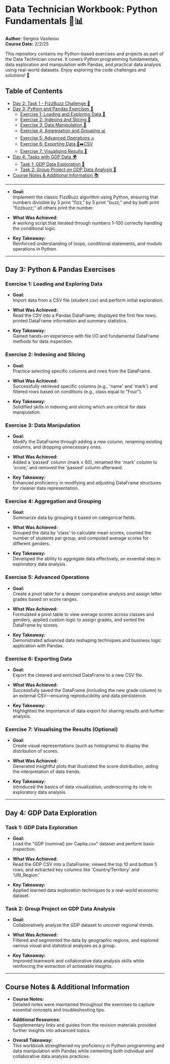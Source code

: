 # Data Technician Workbook: Python Fundamentals 🐍📊

**Author:** Sergios Vasileiou  
**Course Date:** 2/2/25  

This repository contains my Python-based exercises and projects as part of the Data Technician course. It covers Python programming fundamentals, data exploration and manipulation with Pandas, and practical data analysis using real-world datasets. Enjoy exploring the code challenges and solutions! 🚀

## Table of Contents
- [Day 2: Task 1 - FizzBuzz Challenge 🐝](#day-2-task-1---fizzbuzz-challenge-🐝)
- [Day 3: Python and Pandas Exercises 🐼](#day-3-python-and-pandas-exercises-🐼)
  - [Exercise 1: Loading and Exploring Data 💾](#exercise-1-loading-and-exploring-data-💾)
  - [Exercise 2: Indexing and Slicing 📑](#exercise-2-indexing-and-slicing-📑)
  - [Exercise 3: Data Manipulation 🔧](#exercise-3-data-manipulation-🔧)
  - [Exercise 4: Aggregation and Grouping 📊](#exercise-4-aggregation-and-grouping-📊)
  - [Exercise 5: Advanced Operations 🔝](#exercise-5-advanced-operations-🔝)
  - [Exercise 6: Exporting Data 💾➡️CSV](#exercise-6-exporting-data-💾➡️csv)
  - [Exercise 7: Visualising Results 🎨](#exercise-7-visualising-results-🎨)
- [Day 4: Tasks with GDP Data 🌍](#day-4-tasks-with-gdp-data-🌍)
  - [Task 1: GDP Data Exploration 🔎](#task-1-gdp-data-exploration-🔎)
  - [Task 2: Group Project on GDP Data Analysis 🤝](#task-2-group-project-on-gdp-data-analysis-🤝)
- [Course Notes & Additional Information 📚](#course-notes--additional-information-📚)

---

- **Goal:**  
  Implement the classic FizzBuzz algorithm using Python, ensuring that numbers divisible by 3 print "fizz," by 5 print "buzz," and by both print "fizzbuzz;" all others print the number.
  
- **What Was Achieved:**  
  A working script that iterated through numbers 1–100 correctly handling the conditional logic.
  
- **Key Takeaway:**  
  Reinforced understanding of loops, conditional statements, and modulo operations in Python.

---

## Day 3: Python & Pandas Exercises

### Exercise 1: Loading and Exploring Data
- **Goal:**  
  Import data from a CSV file (student.csv) and perform initial exploration.
  
- **What Was Achieved:**  
  Read the CSV into a Pandas DataFrame; displayed the first few rows; printed DataFrame information and summary statistics.
  
- **Key Takeaway:**  
  Gained hands-on experience with file I/O and fundamental DataFrame methods for data inspection.

### Exercise 2: Indexing and Slicing
- **Goal:**  
  Practice selecting specific columns and rows from the DataFrame.
  
- **What Was Achieved:**  
  Successfully retrieved specific columns (e.g., 'name' and 'mark') and filtered rows based on conditions (e.g., class equal to "Four").
  
- **Key Takeaway:**  
  Solidified skills in indexing and slicing which are critical for data manipulation.

### Exercise 3: Data Manipulation
- **Goal:**  
  Modify the DataFrame through adding a new column, renaming existing columns, and dropping unnecessary ones.
  
- **What Was Achieved:**  
  Added a 'passed' column (mark ≥ 60), renamed the 'mark' column to 'score,' and removed the 'passed' column afterward.
  
- **Key Takeaway:**  
  Enhanced proficiency in modifying and adjusting DataFrame structures for cleaner data representation.

### Exercise 4: Aggregation and Grouping
- **Goal:**  
  Summarize data by grouping it based on categorical fields.
  
- **What Was Achieved:**  
  Grouped the data by 'class' to calculate mean scores, counted the number of students per group, and computed average scores for different genders.
  
- **Key Takeaway:**  
  Developed the ability to aggregate data effectively, an essential step in exploratory data analysis.

### Exercise 5: Advanced Operations
- **Goal:**  
  Create a pivot table for a deeper comparative analysis and assign letter grades based on score ranges.
  
- **What Was Achieved:**  
  Formulated a pivot table to view average scores across classes and genders, applied custom logic to assign grades, and sorted the DataFrame by scores.
  
- **Key Takeaway:**  
  Demonstrated advanced data reshaping techniques and business logic application with Pandas.

### Exercise 6: Exporting Data
- **Goal:**  
  Export the cleaned and enriched DataFrame to a new CSV file.
  
- **What Was Achieved:**  
  Successfully saved the DataFrame (including the new grade column) to an external CSV—ensuring reproducibility and data persistence.
  
- **Key Takeaway:**  
  Highlighted the importance of data export for sharing results and further analysis.

### Exercise 7: Visualising the Results (Optional)
- **Goal:**  
  Create visual representations (such as histograms) to display the distribution of scores.
  
- **What Was Achieved:**  
  Generated insightful plots that illustrated the score distribution, aiding the interpretation of data trends.
  
- **Key Takeaway:**  
  Introduced the basics of data visualization, underscoring its role in exploratory data analysis.

---

## Day 4: GDP Data Exploration

### Task 1: GDP Data Exploration
- **Goal:**  
  Load the "GDP (nominal) per Capita.csv" dataset and perform basic inspection.
  
- **What Was Achieved:**  
  Read the GDP CSV into a DataFrame; viewed the top 10 and bottom 5 rows; and extracted key columns like 'Country/Territory' and 'UN_Region.'
  
- **Key Takeaway:**  
  Applied learned data exploration techniques to a real-world economic dataset.

### Task 2: Group Project on GDP Data Analysis
- **Goal:**  
  Collaboratively analyze the GDP dataset to uncover regional trends.
  
- **What Was Achieved:**  
  Filtered and segmented the data by geographic regions, and explored various visual and statistical analyses as a group.
  
- **Key Takeaway:**  
  Improved teamwork and collaborative data analysis skills while reinforcing the extraction of actionable insights.

---

## Course Notes & Additional Information

- **Course Notes:**  
  Detailed notes were maintained throughout the exercises to capture essential concepts and troubleshooting tips.
  
- **Additional Resources:**  
  Supplementary links and guides from the revision materials provided further insights into advanced topics.

- **Overall Takeaway:**  
  This workbook strengthened my proficiency in Python programming and data manipulation with Pandas while cementing both individual and collaborative data analysis practices.
